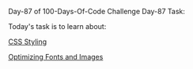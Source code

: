 Day-87 of 100-Days-Of-Code Challenge
Day-87 Task:

Today's task is to learn about:

[CSS Styling](https://nextjs.org/learn/dashboard-app/css-styling)

[Optimizing Fonts and Images](https://nextjs.org/learn/dashboard-app/optimizing-fonts-images)